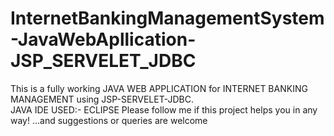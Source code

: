 # InternetBankingManagementSystem-JavaWebApllication-JSP_SERVELET_JDBC
This is a fully working JAVA WEB APPLICATION for INTERNET BANKING MANAGEMENT using JSP-SERVELET-JDBC.  
JAVA IDE USED:- ECLIPSE
Please follow me if this project helps you in any way!
...and suggestions or queries are welcome
